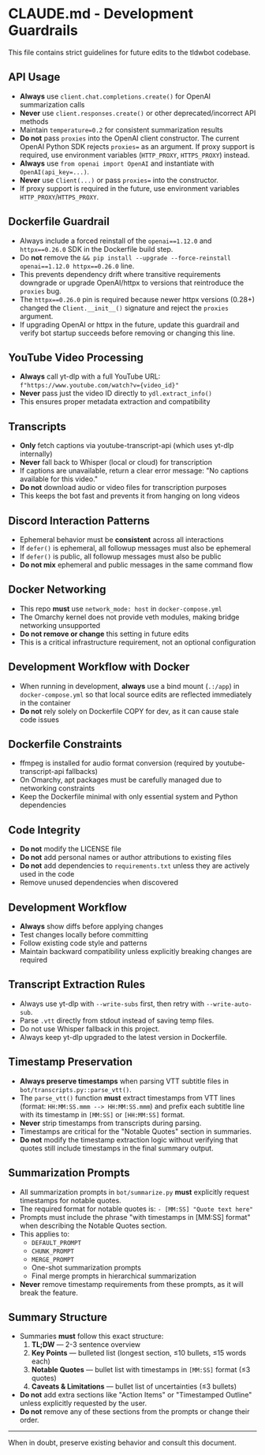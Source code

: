 # CLAUDE.md - Development Guardrails

This file contains strict guidelines for future edits to the tldwbot codebase.

## API Usage

- **Always** use `client.chat.completions.create()` for OpenAI summarization calls
- **Never** use `client.responses.create()` or other deprecated/incorrect API methods
- Maintain `temperature=0.2` for consistent summarization results
- **Do not** pass `proxies` into the OpenAI client constructor. The current OpenAI Python SDK rejects `proxies=` as an argument. If proxy support is required, use environment variables (`HTTP_PROXY`, `HTTPS_PROXY`) instead.
- **Always** use `from openai import OpenAI` and instantiate with `OpenAI(api_key=...)`.
- **Never** use `Client(...)` or pass `proxies=` into the constructor.
- If proxy support is required in the future, use environment variables `HTTP_PROXY`/`HTTPS_PROXY`.

## Dockerfile Guardrail

- Always include a forced reinstall of the `openai==1.12.0` and `httpx==0.26.0` SDK in the Dockerfile build step.
- Do **not** remove the `&& pip install --upgrade --force-reinstall openai==1.12.0 httpx==0.26.0` line.
- This prevents dependency drift where transitive requirements downgrade or upgrade OpenAI/httpx to versions that reintroduce the `proxies` bug.
- The `httpx==0.26.0` pin is required because newer httpx versions (0.28+) changed the `Client.__init__()` signature and reject the `proxies` argument.
- If upgrading OpenAI or httpx in the future, update this guardrail and verify bot startup succeeds before removing or changing this line.

## YouTube Video Processing

- **Always** call yt-dlp with a full YouTube URL: `f"https://www.youtube.com/watch?v={video_id}"`
- **Never** pass just the video ID directly to `ydl.extract_info()`
- This ensures proper metadata extraction and compatibility

## Transcripts

- **Only** fetch captions via youtube-transcript-api (which uses yt-dlp internally)
- **Never** fall back to Whisper (local or cloud) for transcription
- If captions are unavailable, return a clear error message: "No captions available for this video."
- **Do not** download audio or video files for transcription purposes
- This keeps the bot fast and prevents it from hanging on long videos

## Discord Interaction Patterns

- Ephemeral behavior must be **consistent** across all interactions
- If `defer()` is ephemeral, all followup messages must also be ephemeral
- If `defer()` is public, all followup messages must also be public
- **Do not mix** ephemeral and public messages in the same command flow

## Docker Networking

- This repo **must** use `network_mode: host` in `docker-compose.yml`
- The Omarchy kernel does not provide veth modules, making bridge networking unsupported
- **Do not remove or change** this setting in future edits
- This is a critical infrastructure requirement, not an optional configuration

## Development Workflow with Docker

- When running in development, **always** use a bind mount (`.:/app`) in `docker-compose.yml` so that local source edits are reflected immediately in the container
- **Do not** rely solely on Dockerfile COPY for dev, as it can cause stale code issues

## Dockerfile Constraints

- ffmpeg is installed for audio format conversion (required by youtube-transcript-api fallbacks)
- On Omarchy, apt packages must be carefully managed due to networking constraints
- Keep the Dockerfile minimal with only essential system and Python dependencies

## Code Integrity

- **Do not** modify the LICENSE file
- **Do not** add personal names or author attributions to existing files
- **Do not** add dependencies to `requirements.txt` unless they are actively used in the code
- Remove unused dependencies when discovered

## Development Workflow

- **Always** show diffs before applying changes
- Test changes locally before committing
- Follow existing code style and patterns
- Maintain backward compatibility unless explicitly breaking changes are required

## Transcript Extraction Rules

- Always use yt-dlp with `--write-subs` first, then retry with `--write-auto-sub`.
- Parse `.vtt` directly from stdout instead of saving temp files.
- Do not use Whisper fallback in this project.
- Always keep yt-dlp upgraded to the latest version in Dockerfile.

## Timestamp Preservation

- **Always preserve timestamps** when parsing VTT subtitle files in `bot/transcripts.py::parse_vtt()`.
- The `parse_vtt()` function **must** extract timestamps from VTT lines (format: `HH:MM:SS.mmm --> HH:MM:SS.mmm`) and prefix each subtitle line with its timestamp in `[MM:SS]` or `[HH:MM:SS]` format.
- **Never** strip timestamps from transcripts during parsing.
- Timestamps are critical for the "Notable Quotes" section in summaries.
- **Do not** modify the timestamp extraction logic without verifying that quotes still include timestamps in the final summary output.

## Summarization Prompts

- All summarization prompts in `bot/summarize.py` **must** explicitly request timestamps for notable quotes.
- The required format for notable quotes is: `- [MM:SS] "Quote text here"`
- Prompts must include the phrase "with timestamps in [MM:SS] format" when describing the Notable Quotes section.
- This applies to:
  - `DEFAULT_PROMPT`
  - `CHUNK_PROMPT`
  - `MERGE_PROMPT`
  - One-shot summarization prompts
  - Final merge prompts in hierarchical summarization
- **Never** remove timestamp requirements from these prompts, as it will break the feature.

## Summary Structure

- Summaries **must** follow this exact structure:
  1. **TL;DW** — 2-3 sentence overview
  2. **Key Points** — bulleted list (longest section, ≤10 bullets, ≤15 words each)
  3. **Notable Quotes** — bullet list with timestamps in `[MM:SS]` format (≤3 quotes)
  4. **Caveats & Limitations** — bullet list of uncertainties (≤3 bullets)
- **Do not** add extra sections like "Action Items" or "Timestamped Outline" unless explicitly requested by the user.
- **Do not** remove any of these sections from the prompts or change their order.

---

When in doubt, preserve existing behavior and consult this document.
